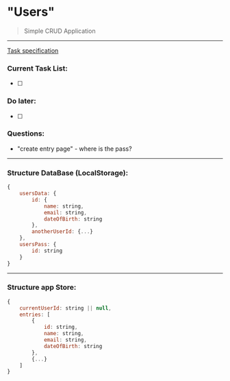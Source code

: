 # "Users"
> Simple CRUD Application
***

[Task specification](./SPECIFICATION.md)

### Current Task List:
- [ ]

### Do later:
- [ ]

### Questions:
- "create entry page" - where is the pass?

***

### Structure DataBase (LocalStorage):

```javascript
{
	usersData: {
		id: {
			name: string,
			email: string,
			dateOfBirth: string
		},
		anotherUserId: {...}
	},
	usersPass: {
		id: string
	}
}
```

***

### Structure app Store:

```javascript
{
	currentUserId: string || null,
	entries: [
		{
			id: string,
			name: string,
			email: string,
			dateOfBirth: string
		},
		{...}
	]
}
```